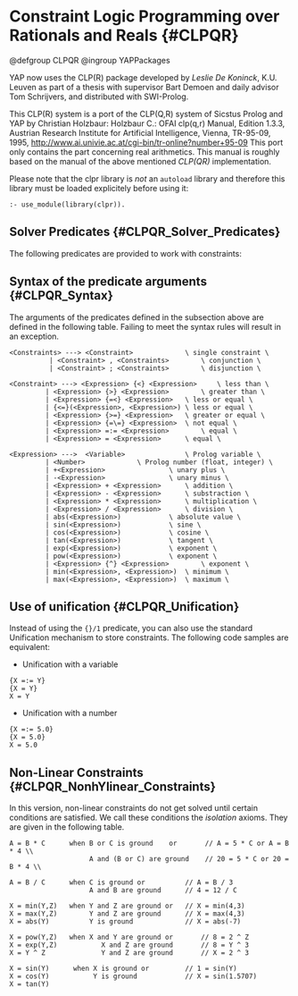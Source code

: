 # Constraint Logic Programming over Rationals and Reals  {#CLPQR}
@defgroup CLPQR
@ingroup YAPPackages

YAP now uses the CLP(R) package developed by <em>Leslie De Koninck</em>,
K.U. Leuven as part of a thesis with supervisor Bart Demoen and daily
advisor Tom Schrijvers, and distributed with SWI-Prolog.

This CLP(R) system is a port of the CLP(Q,R) system of Sicstus Prolog
and YAP by Christian Holzbaur: Holzbaur C.: OFAI clp(q,r) Manual,
Edition 1.3.3, Austrian Research Institute for Artificial
Intelligence, Vienna, TR-95-09, 1995,
<http://www.ai.univie.ac.at/cgi-bin/tr-online?number+95-09> This
port only contains the part concerning real arithmetics. This manual
is roughly based on the manual of the above mentioned  *CLP(QR)*
implementation.

Please note that the clpr library is <em>not</em> an
`autoload` library and therefore this library must be loaded
explicitely before using it:

```
:- use_module(library(clpr)).
```

##  Solver Predicates {#CLPQR_Solver_Predicates}

The following predicates are provided to work with constraints:


## Syntax of the predicate arguments {#CLPQR_Syntax}


The arguments of the predicates defined in the subsection above are
defined in the following table. Failing to meet the syntax rules will
result in an exception.

```
<Constraints> ---> <Constraint>				\ single constraint \
	      | <Constraint> , <Constraints>		\ conjunction \
	      | <Constraint> ; <Constraints>		\ disjunction \

<Constraint> ---> <Expression> {<} <Expression>		\ less than \
	     | <Expression> {>} <Expression>		\ greater than \
	     | <Expression> {=<} <Expression>	\ less or equal \
	     | {<=}(<Expression>, <Expression>)	\ less or equal \
	     | <Expression> {>=} <Expression>	\ greater or equal \
	     | <Expression> {=\=} <Expression>	\ not equal \
	     | <Expression> =:= <Expression>		\ equal \
	     | <Expression> = <Expression>		\ equal \

<Expression> --->  <Variable>				\ Prolog variable \
	     | <Number>				\ Prolog number (float, integer) \
	     | +<Expression>				\ unary plus \
	     | -<Expression>				\ unary minus \
	     | <Expression> + <Expression>		\ addition \
	     | <Expression> - <Expression>		\ substraction \
	     | <Expression> * <Expression>		\ multiplication \
	     | <Expression> / <Expression>		\ division \
	     | abs(<Expression>)			\ absolute value \
	     | sin(<Expression>)			\ sine \
	     | cos(<Expression>)			\ cosine \
	     | tan(<Expression>)			\ tangent \
	     | exp(<Expression>)			\ exponent \
	     | pow(<Expression>)			\ exponent \
	     | <Expression> {^} <Expression>		\ exponent \
	     | min(<Expression>, <Expression>)	\ minimum \
	     | max(<Expression>, <Expression>)	\ maximum \
```


##  Use of unification {#CLPQR_Unification}

Instead of using the `{}/1` predicate, you can also use the standard
Unification mechanism to store constraints. The following code samples
are equivalent:

+ Unification with a variable

```
{X =:= Y}
{X = Y}
X = Y
```

+ Unification with a number

```
{X =:= 5.0}
{X = 5.0}
X = 5.0
```


##  Non-Linear Constraints {#CLPQR_NonhYlinear_Constraints}


In this version, non-linear constraints do not get solved until certain
conditions are satisfied. We call these conditions the _isolation_ axioms.
They are given in the following table.

```
A = B * C      when B or C is ground	or		 // A = 5 * C or A = B * 4 \\
	                A and (B or C) are ground	 // 20 = 5 * C or 20 = B * 4 \\

A = B / C      when C is ground or			// A = B / 3
	                A and B are ground		// 4 = 12 / C

X = min(Y,Z)   when Y and Z are ground or	// X = min(4,3)
X = max(Y,Z)        Y and Z are ground		// X = max(4,3)
X = abs(Y)          Y is ground			    // X = abs(-7)

X = pow(Y,Z)   when X and Y are ground or		// 8 = 2 ^ Z
X = exp(Y,Z)           X and Z are ground		// 8 = Y ^ 3
X = Y ^ Z              Y and Z are ground		// X = 2 ^ 3

X = sin(Y)	    when X is ground or			// 1 = sin(Y)
X = cos(Y)	         Y is ground			// X = sin(1.5707)
X = tan(Y)
```
